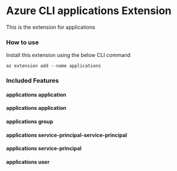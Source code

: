 # Azure CLI applications Extension #
This is the extension for applications

### How to use ###
Install this extension using the below CLI command
```
az extension add --name applications
```

### Included Features ###
#### applications application ####
#### applications application ####
#### applications group ####
#### applications service-principal-service-principal ####
#### applications service-principal ####
#### applications user ####